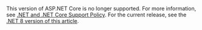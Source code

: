 This version of ASP.NET Core is no longer supported. For more information, see [.NET and .NET Core Support Policy](https://dotnet.microsoft.com/platform/support/policy/dotnet-core). For the current release, see the [.NET 8 version of this article](?view=aspnetcore-8.0&preserve-view=true).

